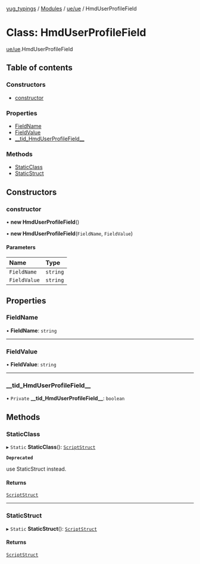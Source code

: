 [yug_typings](../README.md) / [Modules](../modules.md) / [ue/ue](../modules/ue_ue.md) / HmdUserProfileField

# Class: HmdUserProfileField

[ue/ue](../modules/ue_ue.md).HmdUserProfileField

## Table of contents

### Constructors

- [constructor](ue_ue.HmdUserProfileField.md#constructor)

### Properties

- [FieldName](ue_ue.HmdUserProfileField.md#fieldname)
- [FieldValue](ue_ue.HmdUserProfileField.md#fieldvalue)
- [\_\_tid\_HmdUserProfileField\_\_](ue_ue.HmdUserProfileField.md#__tid_hmduserprofilefield__)

### Methods

- [StaticClass](ue_ue.HmdUserProfileField.md#staticclass)
- [StaticStruct](ue_ue.HmdUserProfileField.md#staticstruct)

## Constructors

### constructor

• **new HmdUserProfileField**()

• **new HmdUserProfileField**(`FieldName`, `FieldValue`)

#### Parameters

| Name | Type |
| :------ | :------ |
| `FieldName` | `string` |
| `FieldValue` | `string` |

## Properties

### FieldName

• **FieldName**: `string`

___

### FieldValue

• **FieldValue**: `string`

___

### \_\_tid\_HmdUserProfileField\_\_

• `Private` **\_\_tid\_HmdUserProfileField\_\_**: `boolean`

## Methods

### StaticClass

▸ `Static` **StaticClass**(): [`ScriptStruct`](ue_ue.ScriptStruct.md)

**`Deprecated`**

use StaticStruct instead.

#### Returns

[`ScriptStruct`](ue_ue.ScriptStruct.md)

___

### StaticStruct

▸ `Static` **StaticStruct**(): [`ScriptStruct`](ue_ue.ScriptStruct.md)

#### Returns

[`ScriptStruct`](ue_ue.ScriptStruct.md)
